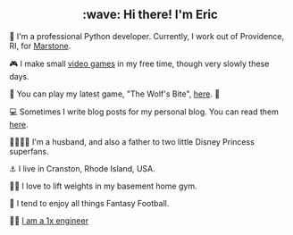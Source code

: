 <h2 align="center">:wave: Hi there! I'm Eric</h2>

:snake: I'm a professional Python developer. Currently, I work out of Providence, RI, for [Marstone](https://www.marstone.com/).

:video_game: I make small [video games](https://ericbernier.com/games) in my free time, though very slowly these days.  

:wolf: You can play my latest game, "The Wolf's Bite", [here](https://store.steampowered.com/app/656040/The_Wolfs_Bite/). :pig:

:computer: Sometimes I write blog posts for my personal blog. You can read them [here](https://ericbernier.com/).

:family_man_woman_girl_girl: I'm a husband, and also a father to two little Disney Princess superfans. 

:anchor: I live in Cranston, Rhode Island, USA. 

:weight_lifting_man: I love to lift weights in my basement home gym. 

:football: I tend to enjoy all things Fantasy Football. 

:man_technologist: [I am a 1x engineer](https://1x.engineer/)